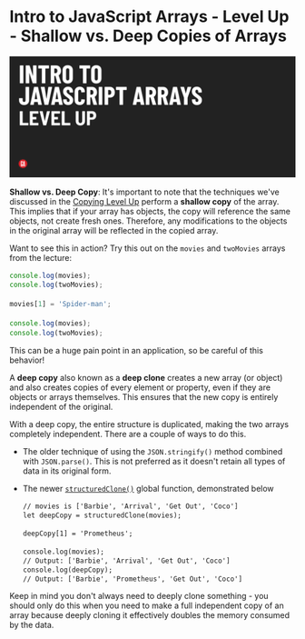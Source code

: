 # Intro to JavaScript Arrays - Level Up - Shallow vs. Deep Copies of Arrays

![Hero image](./assets/hero.png)

**Shallow vs. Deep Copy**: It's important to note that the techniques we've discussed in the [Copying Level Up](./copying.md) perform a **shallow copy** of the array. This implies that if your array has objects, the copy will reference the same objects, not create fresh ones. Therefore, any modifications to the objects in the original array will be reflected in the copied array.

Want to see this in action? Try this out on the `movies` and `twoMovies` arrays from the lecture:

```js
console.log(movies);
console.log(twoMovies);

movies[1] = 'Spider-man';

console.log(movies);
console.log(twoMovies);
```

  This can be a huge pain point in an application, so be careful of this behavior!

A **deep copy** also known as a **deep clone** creates a new array (or object) and also creates copies of every element or property, even if they are objects or arrays themselves. This ensures that the new copy is entirely independent of the original.

With a deep copy, the entire structure is duplicated, making the two arrays completely independent. There are a couple of ways to do this.

- The older technique of using the `JSON.stringify()` method combined with `JSON.parse()`. This is not preferred as it doesn't retain all types of data in its original form.
- The newer [`structuredClone()`](https://developer.mozilla.org/en-US/docs/Web/API/structuredClone) global function, demonstrated below

  ```JS
  // movies is ['Barbie', 'Arrival', 'Get Out', 'Coco']
  let deepCopy = structuredClone(movies);

  deepCopy[1] = 'Prometheus';

  console.log(movies);      
  // Output: ['Barbie', 'Arrival', 'Get Out', 'Coco']
  console.log(deepCopy);
  // Output: ['Barbie', 'Prometheus', 'Get Out', 'Coco']
  ```

Keep in mind you don't always need to deeply clone something - you should only do this when you need to make a full independent copy of an array because deeply cloning it effectively doubles the memory consumed by the data.
